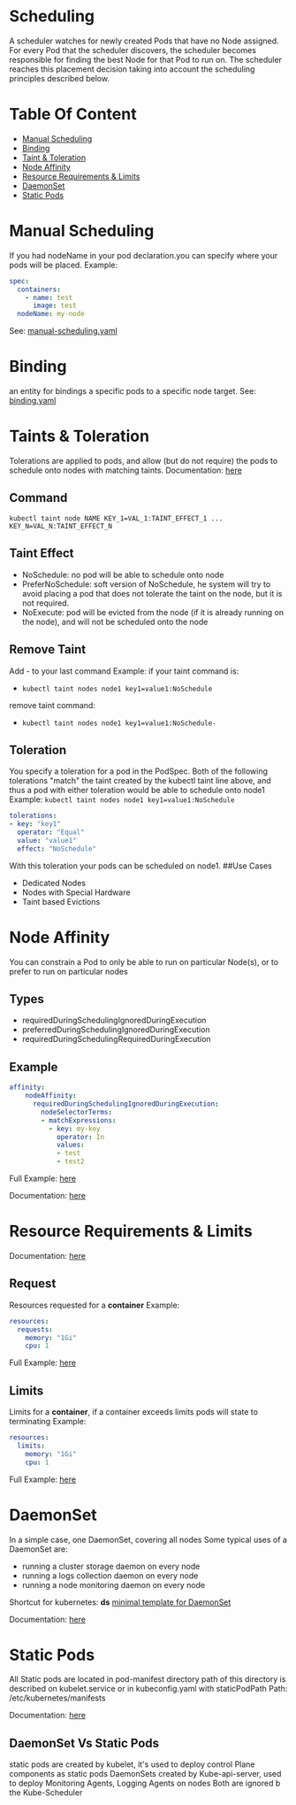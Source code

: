# Scheduling
A scheduler watches for newly created Pods that have no Node assigned. For every Pod that the scheduler discovers, the scheduler becomes responsible for finding the best Node for that Pod to run on. The scheduler reaches this placement decision taking into account the scheduling principles described below.

# Table Of Content
- [Manual Scheduling](#manual-scheduling)
- [Binding](#binding)
- [Taint & Toleration](#taints--toleration)
- [Node Affinity](#node-affinity)
- [Resource Requirements & Limits](#resource-requirements--limits)
- [DaemonSet](#daemonset)
- [Static Pods](#static-pods)

# Manual Scheduling
If you had nodeName in your pod declaration.you can specify where your pods will be placed.
Example:
````yaml
spec:
  containers:
    - name: test
      image: test
  nodeName: my-node
````
See: [manual-scheduling.yaml](templates/manual-scheduling.yaml)
# Binding
an entity for bindings a specific pods to a specific node target.
See: [binding.yaml](templates/binding.yaml)
# Taints & Toleration
Tolerations are applied to pods, and allow (but do not require) the pods to schedule onto nodes with matching taints.
Documentation: [here](https://kubernetes.io/docs/concepts/scheduling-eviction/taint-and-toleration/)
## Command
`kubectl taint node NAME KEY_1=VAL_1:TAINT_EFFECT_1 ... KEY_N=VAL_N:TAINT_EFFECT_N`
## Taint Effect
- NoSchedule: no pod will be able to schedule onto node
- PreferNoSchedule: soft version of NoSchedule, he system will try to avoid placing a pod that does not tolerate the taint on the node, but it is not required.
- NoExecute: pod will be evicted from the node (if it is already running on the node), and will not be scheduled onto the node
## Remove Taint
Add - to your last command
Example:
if your taint command is: 
- `kubectl taint nodes node1 key1=value1:NoSchedule`

remove taint command:
- `kubectl taint nodes node1 key1=value1:NoSchedule-`
## Toleration
You specify a toleration for a pod in the PodSpec. 
Both of the following tolerations "match" the taint created by the kubectl taint line above, and thus a pod with either toleration would be able to schedule onto node1
Example:
`kubectl taint nodes node1 key1=value1:NoSchedule`
````yaml
tolerations:
- key: "key1"
  operator: "Equal"
  value: "value1"
  effect: "NoSchedule"
````
With this toleration your pods can be scheduled on node1.
##Use Cases
- Dedicated Nodes
- Nodes with Special Hardware
- Taint based Evictions
# Node Affinity
You can constrain a Pod to only be able to run on particular Node(s), or to prefer to run on particular nodes
## Types
- requiredDuringSchedulingIgnoredDuringExecution 
- preferredDuringSchedulingIgnoredDuringExecution 
- requiredDuringSchedulingRequiredDuringExecution 
## Example
````yaml
affinity:
    nodeAffinity:
      requiredDuringSchedulingIgnoredDuringExecution:
        nodeSelectorTerms:
        - matchExpressions:
          - key: my-key
            operator: In
            values:
            - test
            - test2
````
Full Example: [here](templates/node-affinity.yaml)

Documentation: [here](https://kubernetes.io/docs/concepts/scheduling-eviction/assign-pod-node/#node-affinity)
# Resource Requirements & Limits
Documentation: [here](https://kubernetes.io/docs/concepts/policy/resource-quotas/)
## Request
Resources requested for a **container**
Example:
````yaml
resources:
  requests:
    memory: "1Gi"
    cpu: 1
````
Full Example: [here](templates/resource-limits.yaml)
## Limits
Limits for a **container**, if a container exceeds limits pods will state to terminating
Example:
````yaml
resources:
  limits:
    memory: "1Gi"
    cpu: 1
````
Full Example: [here](templates/resource-limits.yaml)
# DaemonSet
In a simple case, one DaemonSet, covering all nodes
Some typical uses of a DaemonSet are:
- running a cluster storage daemon on every node
- running a logs collection daemon on every node
- running a node monitoring daemon on every node

Shortcut for kubernetes: **ds**
[minimal template for DaemonSet](./templates/daemonset.yaml)

Documentation: [here](https://kubernetes.io/docs/concepts/workloads/controllers/daemonset/)
# Static Pods
All Static pods are located in pod-manifest directory path of this directory is described on kubelet.service or in kubeconfig.yaml with staticPodPath
Path: /etc/kubernetes/manifests

Documentation: [here](https://kubernetes.io/docs/tasks/configure-pod-container/static-pod/)
## DaemonSet Vs Static Pods
static pods are created by kubelet, it's used to deploy control Plane components as static pods
DaemonSets created by Kube-api-server, used to deploy Monitoring Agents, Logging Agents on nodes
Both are ignored b the Kube-Scheduler